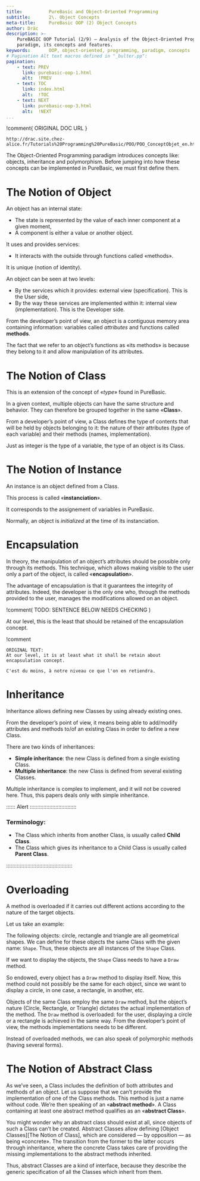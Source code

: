 ```yaml
---
title:          PureBasic and Object-Oriented Programming
subtitle:       2\. Object Concepts
meta-title:     PureBasic OOP (2) Object Concepts
author: Dräc
description: >-
    PureBASIC OOP Tutorial (2/9) — Analysis of the Object-Oriented Programming
    paradigm, its concepts and features. 
keywords:       OOP, object-oriented, programming, paradigm, concepts
# Pagination Alt text macros defined in "_bulter.pp":
pagination:
    - text: PREV
      link: purebasic-oop-1.html
      alt:  !PREV
    - text: TOC
      link: index.html
      alt:  !TOC 
    - text: NEXT
      link: purebasic-oop-3.html
      alt:  !NEXT
...
```


!comment{   ORIGINAL DOC URL   }
~~~~~~~~~~~~~~~~~~~~~~~~~~~~~~~~~~~~~~~~~~~~~~~~~~~~~~~~~~~~~~~~~~~~~~~~
http://drac.site.chez-alice.fr/Tutorials%20Programming%20PureBasic/POO/POO_ConceptObjet_en.htm
~~~~~~~~~~~~~~~~~~~~~~~~~~~~~~~~~~~~~~~~~~~~~~~~~~~~~~~~~~~~~~~~~~~~~~~~

The Object-Oriented Programming paradigm introduces concepts like: objects,  inheritance and polymorphism.
Before jumping into how these concepts can be implemented in PureBasic, we must first define them.

# The Notion of Object

An object has an internal state:

*   The state is represented by the value of each inner component at a given moment,
*   A component is either a value or another object.

It uses and provides services:

*   It interacts with the outside through functions called «methods».

It is unique (notion of identity).

An object can be seen at two levels:

*   By the services which it provides: external view (specification). This is the User side,
*   By the way these services are implemented within it: internal view (implementation). This is the Developer side.

From the developer’s point of view, an object is a contiguous memory area containing information: variables called *attributes* and functions called **methods**.

The fact that we refer to an object’s functions as «its methods» is because they belong to it and allow manipulation of its attributes.

# The Notion of Class

This is an extension of the concept of «*type*» found in PureBasic.

In a given context, multiple objects can have the same structure and behavior.
They can therefore be grouped together in the same «**Class**».

From a developer’s point of view, a Class defines the type of contents that will be held by objects belonging to it: the nature of their attributes (type of each variable) and their methods (names, implementation).

Just as integer is the type of a variable, the type of an object is its Class.

# The Notion of Instance

An instance is an object defined from a Class.

This process is called «**instanciation**».

It corresponds to the assignement of variables in PureBasic.

Normally, an object is *initialized* at the time of its instanciation.

# Encapsulation

In theory, the manipulation of an object’s attributes should be possible only through its methods. This technique, which allows making visible to the user only a part of the object, is called «**encapsulation**».

The advantage of encapsulation is that it guarantees the integrity of attributes. Indeed, the developer is the only one who, through the methods provided to the user, manages the modifications allowed on an object.

!comment( TODO: SENTENCE BELOW NEEDS CHECKING )

At our level, this is the least that should be retained of the encapsulation concept.

!comment
~~~~~~~~~~~~~~~~~~~~~~~~~~~~~~~~~~~~~~~~~~~~~~~~~~~~~~~~~~~~~~~~~~~~~~~~
ORIGINAL TEXT:
At our level, it is at least what it shall be retain about encapsulation concept.

C'est du moins, à notre niveau ce que l'on en retiendra.
~~~~~~~~~~~~~~~~~~~~~~~~~~~~~~~~~~~~~~~~~~~~~~~~~~~~~~~~~~~~~~~~~~~~~~~~


# Inheritance

Inheritance allows defining new Classes by using already existing ones.

From the developer’s point of view, it means being able to add/modify attributes and methods to/of an existing Class in order to define a new Class.

There are two kinds of inheritances:

*   **Simple inheritance**: the new Class is defined from a single existing Class.
*   **Multiple inheritance**: the new Class is defined from several existing Classes.

Multiple inheritance is complex to implement, and it will not be covered here.
Thus, this papers deals only with simple inheritance.

:::::: Alert :::::::::::::::::::::::::::::::

### Terminology:

* The Class which inherits from another Class, is usually called **Child Class**.
* The Class which gives its inheritance to a Child Class is usually called **Parent Class**.

::::::::::::::::::::::::::::::::::::::::::::

# Overloading

A method is overloaded if it carries out different actions according to the nature of the target objects.

Let us take an example:

The following objects: circle, rectangle and triangle are all geometrical shapes.
We can define for these objects the same Class with the given name: `Shape`.
Thus, these objects are all instances of the `Shape` Class.

If we want to display the objects, the `Shape` Class needs to have a `Draw` method.

So endowed, every object has a `Draw` method to display itself. Now, this method could not possibly be the same for each object, since we want to display a circle, in one case, a rectangle, in another, etc.

Objects of the same Class employ the same `Draw` method, but the object’s nature (Circle, Rectangle, or Triangle) dictates the actual implementation of the method.
The `Draw` method is overloaded: for the user, displaying a circle or a rectangle is achieved in the same way.
From the developer’s point of view, the methods implementations needs to be different.

Instead of overloaded methods, we can also speak of polymorphic methods (having several forms).

# The Notion of Abstract Class

As we’ve seen, a Class includes the definition of both attributes and methods of an object.
Let us suppose that we can’t provide the implementation of one of the Class methods. This method is just a name without code. We’re then speaking of an «**abstract method**».
A Class containing at least one abstract method qualifies as an «**abstract Class**».

You might wonder why an abstract class should exist at all, since objects of such a Class can’t be created. Abstract Classes allow defining [Object Classes][The Notion of Class], which are considered — by opposition — as being «concrete». The transition from the former to the latter occurs through inheritance, where the concrete Class takes care of providing the missing implementations to the abstract methods inherited.

Thus, abstract Classes are a kind of interface, because they describe the generic specification of all the Classes which inherit from them.

